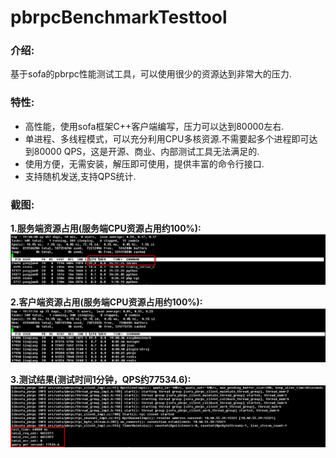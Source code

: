 pbrpcBenchmarkTesttool
=====================

### 介绍:
基于sofa的pbrpc性能测试工具，可以使用很少的资源达到非常大的压力.

### 特性:
* 高性能，使用sofa框架C++客户端编写，压力可以达到80000左右.
* 单进程、多线程模式，可以充分利用CPU多核资源.不需要起多个进程即可达到80000 QPS，这是开源、商业、内部测试工具无法满足的.
* 使用方便，无需安装，解压即可使用，提供丰富的命令行接口.
* 支持随机发送,支持QPS统计.


### 截图:    
**1.服务端资源占用(服务端CPU资源占用约100%):**
![image](screenshot/001server_resource.png)

**2.客户端资源占用(服务端CPU资源占用约100%):**
![image](screenshot/002client_resource.jpg)     

**3.测试结果(测试时间1分钟，QPS约77534.6):**
![image](screenshot/003client_result.png)  

